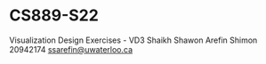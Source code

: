 # CS889-S22

Visualization Design Exercises - VD3
Shaikh Shawon Arefin Shimon
20942174
ssarefin@uwaterloo.ca